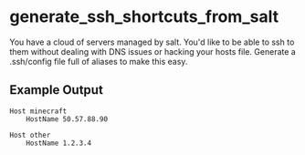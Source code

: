 generate_ssh_shortcuts_from_salt
================================

You have a cloud of servers managed by salt.
You'd like to be able to ssh to them without dealing with DNS issues or hacking your hosts file.
Generate a .ssh/config file full of aliases to make this easy.

Example Output
--------------

```
Host minecraft
    HostName 50.57.88.90

Host other
    HostName 1.2.3.4
```
